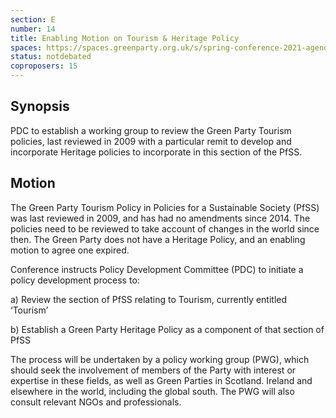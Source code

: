```yaml
---
section: E
number: 14
title: Enabling Motion on Tourism & Heritage Policy
spaces: https://spaces.greenparty.org.uk/s/spring-conference-2021-agenda-forum2/?contentId=77471
status: notdebated
coproposers: 15
---
```

## Synopsis

PDC to establish a working group to review the Green Party Tourism policies, last reviewed in 2009 with a particular remit to develop and incorporate Heritage policies to incorporate in this section of the PfSS.

## Motion

The Green Party Tourism Policy in Policies for a Sustainable Society (PfSS) was last reviewed in 2009, and has had no amendments since 2014. The policies need to be reviewed to take account of changes in the world since then. The Green Party does not have a Heritage Policy, and an enabling motion to agree one expired.

Conference instructs Policy Development Committee (PDC) to initiate a policy development process to:

a)       Review the section of PfSS relating to Tourism, currently entitled ‘Tourism’

b)      Establish a Green Party Heritage Policy as a component of that section of PfSS

The process will be undertaken by a policy working group (PWG), which should seek the involvement of members of the Party with interest or expertise in these fields, as well as Green Parties in Scotland. Ireland and elsewhere in the world, including the global south. The PWG will also consult relevant NGOs and professionals.
